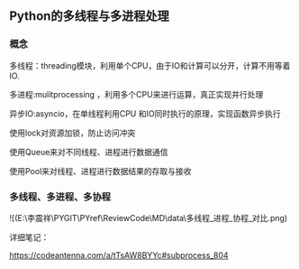 ## Python的多线程与多进程处理

### 概念

多线程：threading模块，利用单个CPU，由于IO和计算可以分开，计算不用等着IO.

多进程:mulitprocessing ，利用多个CPU来进行运算，真正实现并行处理

异步IO:asyncio，在单线程利用CPU 和IO同时执行的原理，实现函数异步执行



使用lock对资源加锁，防止访问冲突

使用Queue来对不同线程、进程进行数据通信

使用Pool来对线程、进程进行数据结果的存取与接收

### 多线程、多进程、多协程

![(E:\李震祥\PYGIT\PYref\ReviewCode\MD\data\多线程_进程_协程_对比.png)

详细笔记：

https://codeantenna.com/a/tTsAW8BYYc#subprocess_804